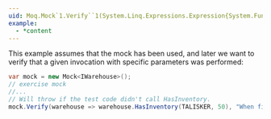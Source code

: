 ```yaml
---
uid: Moq.Mock`1.Verify``1(System.Linq.Expressions.Expression{System.Func{`0,``0}},System.String)
example:
  - *content
---
```

This example assumes that the mock has been used, and later we want to verify that a given invocation with specific parameters was performed:

```csharp
var mock = new Mock<IWarehouse>();
// exercise mock
//...
// Will throw if the test code didn't call HasInventory.
mock.Verify(warehouse => warehouse.HasInventory(TALISKER, 50), "When filling orders, inventory has to be checked");
```
